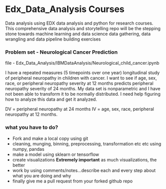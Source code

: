 # Edx_Data_Analysis Courses
Data analysis using EDX data analysis and python for research courses. This comprehensive data analysis and storytelling repo will be the stepping stone towards machine learning and data science data gathering, data wrangling and data pipeline building exercises



### Problem set - Neurological Cancer Prediction
file - Edx_Data_Analysis/IBMDataAnalysis/Neurological_child_cancer.ipynb

I have a repeated measures (5 timepoints over one year) longitudinal study of peripheral neuropathy in children with cancer. I want to see if age, sex, race, or peripheral neuropathy severity at 12 months predicts peripheral neuropathy severity of 24 months. My data set is nonparametric and I have not been able to transform it to be normally distributed. I need help figuring how to analyze this data and get it analyzed.

DV = peripheral neuropathy at 24 months
IV = age, sex, race, peripheral neuropathy at 12 months.

### what you have to do?
- Fork and make a local copy using git
- cleaning, munging, binning, preprocessing, transformation etc etc using numpy, pandas
- make a model using sklearn or tensorflow
- create visualizations **Extremely important** as much visualizations, the better
- work by using comments/notes...describe each and every step about what you are doing and why
- finally give me a pull request from your forked github repo
